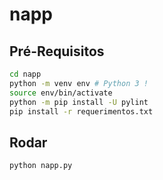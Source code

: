 # napp

## Pré-Requisitos
```bash
cd napp
python -m venv env # Python 3 !
source env/bin/activate
python -m pip install -U pylint
pip install -r requerimentos.txt
```

## Rodar
```bash
python napp.py
```